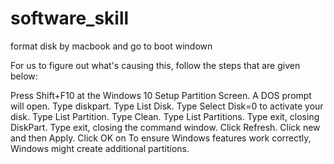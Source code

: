 # software_skill
format disk by macbook and go to boot windown

For us to figure out what's causing this, follow the steps that are given below:

Press Shift+F10 at the Windows 10 Setup Partition Screen. A DOS prompt will open.
Type diskpart.
Type List Disk.
Type Select Disk=0 to activate your disk.
Type List Partition.
Type Clean.
Type List Partitions.
Type exit, closing DiskPart.
Type exit, closing the command window.
Click Refresh.
Click new and then Apply.
Click OK on To ensure Windows features work correctly, Windows might create additional partitions.

